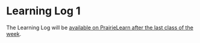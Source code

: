 # Learning Log 1

The Learning Log will be [available on PrairieLearn after the last class of the week](https://ca.prairielearn.com/pl/course_instance/2575/assessments).